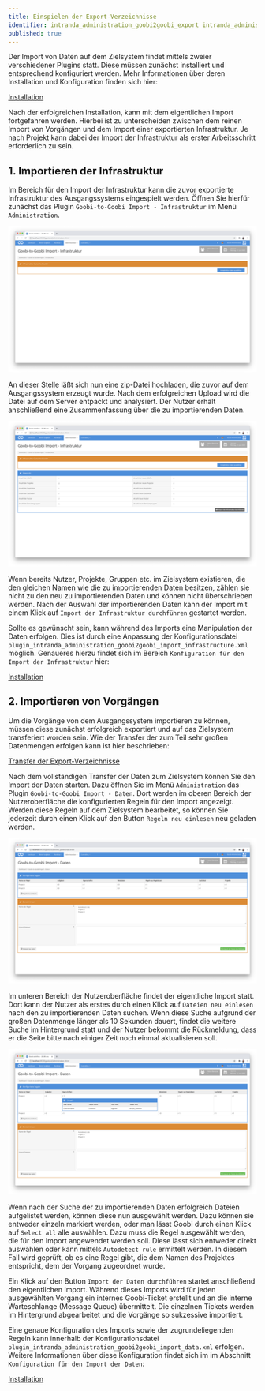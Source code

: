 ```yaml
---
title: Einspielen der Export-Verzeichnisse
identifier: intranda_administration_goobi2goobi_export intranda_administration_goobi2goobi_import_infrastructure intranda_administration_goobi2goobi_import_data
published: true  
---
```

Der Import von Daten auf dem Zielsystem findet mittels zweier verschiedener Plugins statt. Diese müssen zunächst installiert und entsprechend konfiguriert werden. Mehr Informationen über deren Installation und Konfiguration finden sich hier:

[Installation](../01_config/de.md)

Nach der erfolgreichen Installation, kann mit dem eigentlichen Import fortgefahren werden. Hierbei ist zu unterscheiden zwischen dem reinen Import von Vorgängen und dem Import einer exportierten Infrastruktur. Je nach Projekt kann dabei der Import der Infrastruktur als erster Arbeitsschritt erforderlich zu sein.

## 1. Importieren der Infrastruktur

Im Bereich für den Import der Infrastruktur kann die zuvor exportierte Infrastruktur des Ausgangssystems eingespielt werden. Öffnen Sie hierfür zunächst das Plugin `Goobi-to-Goobi Import - Infrastruktur` im Menü `Administration`.

![Nutzeroberfläche für das Hochladen einer Infrastruktur auf dem Zielsystem](screen_import3_de.png)

An dieser Stelle läßt sich nun eine zip-Datei hochladen, die zuvor auf dem Ausgangssystem erzeugt wurde. Nach dem erfolgreichen Upload wird die Datei auf dem Server entpackt und analysiert. Der Nutzer erhält anschließend eine Zusammenfassung über die zu importierenden Daten.

![Anzeige der analysierten Daten aus der zu importierenden Infrastruktur](screen_import4_de.png)

Wenn bereits Nutzer, Projekte, Gruppen etc. im Zielsystem existieren, die den gleichen Namen wie die zu importierenden Daten besitzen, zählen sie nicht zu den neu zu importierenden Daten und können nicht überschrieben werden. Nach der Auswahl der importierenden Daten kann der Import mit einem Klick auf `Import der Infrastruktur durchführen` gestartet werden.

Sollte es gewünscht sein, kann während des Imports eine Manipulation der Daten erfolgen. Dies ist durch eine Anpassung der Konfigurationsdatei `plugin_intranda_administration_goobi2goobi_import_infrastructure.xml` möglich. Genaueres hierzu findet sich im Bereich `Konfiguration für den Import der Infrastruktur` hier:

[Installation](../01_config/de.md)

## 2. Importieren von Vorgängen

Um die Vorgänge von dem Ausgangssystem importieren zu können, müssen diese zunächst erfolgreich exportiert und auf das Zielsystem transferiert worden sein. Wie der Transfer der zum Teil sehr großen Datenmengen erfolgen kann ist hier beschrieben:

[Transfer der Export-Verzeichnisse](../03_transfer/de.md)

Nach dem vollständigen Transfer der Daten zum Zielsystem können Sie den Import der Daten starten. Dazu öffnen Sie im Menü `Administration` das Plugin `Goobi-to-Goobi Import - Daten`. Dort werden im oberen Bereich der Nutzeroberfläche die konfigurierten Regeln für den Import angezeigt. Werden diese Regeln auf dem Zielsystem bearbeitet, so können Sie jederzeit durch einen Klick auf den Button `Regeln neu einlesen` neu geladen werden.

![Nutzeroberfläche für den Import](screen_import1_de.png)

Im unteren Bereich der Nutzeroberfläche findet der eigentliche Import statt. Dort kann der Nutzer als erstes durch einen Klick auf `Dateien neu einlesen` nach den zu importierenden Daten suchen. Wenn diese Suche aufgrund der großen Datenmenge länger als 10 Sekunden dauert, findet die weitere Suche im Hintergrund statt und der Nutzer bekommt die Rückmeldung, dass er die Seite bitte nach einiger Zeit noch einmal aktualisieren soll.

![Nutzeroberfläche mit Anzeige der Details zu Regeln](screen_import2_de.png)

Wenn nach der Suche der zu importierenden Daten erfolgreich Dateien aufgelistet werden, können diese nun ausgewählt werden. Dazu können sie entweder einzeln markiert werden, oder man lässt Goobi durch einen Klick auf `Select all` alle auswählen. Dazu muss die Regel ausgewählt werden, die für den Import angewendet werden soll. Diese lässt sich entweder direkt auswählen oder kann mittels `Autodetect rule` ermittelt werden. In diesem Fall wird geprüft, ob es eine Regel gibt, die dem Namen des Projektes entspricht, dem der Vorgang zugeordnet wurde.

Ein Klick auf den Button `Import der Daten durchführen` startet anschließend den eigentlichen Import. Während dieses Imports wird für jeden ausgewählten Vorgang ein internes Goobi-Ticket erstellt und an die interne Warteschlange (Message Queue) übermittelt. Die einzelnen Tickets werden im Hintergrund abgearbeitet und die Vorgänge so sukzessive importiert.

Eine genaue Konfiguration des Imports sowie der zugrundeliegenden Regeln kann innerhalb der Konfigurationsdatei `plugin_intranda_administration_goobi2goobi_import_data.xml` erfolgen. Weitere Informationen über diese Konfiguration findet sich im im Abschnitt `Konfiguration für den Import der Daten`:

[Installation](../01_page/de.md)


